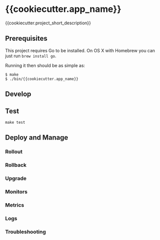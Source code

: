 # {{cookiecutter.app_name}}

{{cookiecutter.project_short_description}}

## Prerequisites

This project requires Go to be installed. On OS X with Homebrew you can just run `brew install go`.

Running it then should be as simple as:

```console
$ make
$ ./bin/{{cookiecutter.app_name}}
```

## Develop

## Test

``make test``

## Deploy and Manage

### Rollout

### Rollback

### Upgrade

### Monitors

### Metrics

### Logs

### Troubleshooting

